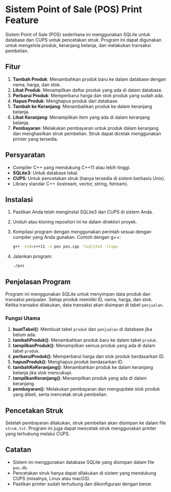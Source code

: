 # Sistem Point of Sale (POS) Print Feature

Sistem Point of Sale (POS) sederhana ini menggunakan SQLite untuk database dan CUPS untuk pencetakan struk. Program ini dapat digunakan untuk mengelola produk, keranjang belanja, dan melakukan transaksi pembelian.

## Fitur

1. **Tambah Produk**: Menambahkan produk baru ke dalam database dengan nama, harga, dan stok.
2. **Lihat Produk**: Menampilkan daftar produk yang ada di dalam database.
3. **Perbarui Produk**: Memperbarui harga dan stok produk yang sudah ada.
4. **Hapus Produk**: Menghapus produk dari database.
5. **Tambah ke Keranjang**: Menambahkan produk ke dalam keranjang belanja.
6. **Lihat Keranjang**: Menampilkan item yang ada di dalam keranjang belanja.
7. **Pembayaran**: Melakukan pembayaran untuk produk dalam keranjang dan menghasilkan struk pembelian. Struk dapat dicetak menggunakan printer yang tersedia.

## Persyaratan

- Compiler C++ yang mendukung C++11 atau lebih tinggi.
- **SQLite3**: Untuk database lokal.
- **CUPS**: Untuk pencetakan struk (hanya tersedia di sistem berbasis Unix).
- Library standar C++ (iostream, vector, string, fstream).

## Instalasi

1. Pastikan Anda telah menginstal SQLite3 dan CUPS di sistem Anda.
2. Unduh atau kloning repositori ini ke dalam direktori proyek.
3. Kompilasi program dengan menggunakan perintah sesuai dengan compiler yang Anda gunakan. Contoh dengan g++:

   ```bash
   g++ -std=c++11 -o pos pos.cpp -lsqlite3 -lcups
   ```

4. Jalankan program:

   ```bash
   ./pos
   ```

## Penjelasan Program

Program ini menggunakan SQLite untuk menyimpan data produk dan transaksi penjualan. Setiap produk memiliki ID, nama, harga, dan stok. Ketika transaksi dilakukan, data transaksi akan disimpan di tabel `penjualan`.

### Fungsi Utama

1. **buatTabel()**: Membuat tabel `produk` dan `penjualan` di database jika belum ada.
2. **tambahProduk()**: Menambahkan produk baru ke dalam tabel `produk`.
3. **tampilkanProduk()**: Menampilkan semua produk yang ada di dalam tabel `produk`.
4. **perbaruiProduk()**: Memperbarui harga dan stok produk berdasarkan ID.
5. **hapusProduk()**: Menghapus produk berdasarkan ID.
6. **tambahKeKeranjang()**: Menambahkan produk ke dalam keranjang belanja jika stok mencukupi.
7. **tampilkanKeranjang()**: Menampilkan produk yang ada di dalam keranjang.
8. **pembayaran()**: Melakukan pembayaran dan mengupdate stok produk yang dibeli, serta mencetak struk pembelian.

## Pencetakan Struk

Setelah pembayaran dilakukan, struk pembelian akan disimpan ke dalam file `struk.txt`. Program ini juga dapat mencetak struk menggunakan printer yang terhubung melalui CUPS.

## Catatan

- Sistem ini menggunakan database SQLite yang disimpan dalam file `pos.db`.
- Pencetakan struk hanya dapat dilakukan di sistem yang mendukung CUPS (misalnya, Linux atau macOS).
- Pastikan printer sudah terhubung dan dikonfigurasi dengan benar.
